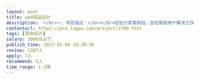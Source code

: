 ```yaml
---                
layout: post       
title: web网站设计           
description: '</br>一、项目描述：</br></br>经验分享类网站，旨在帮助用户解决工作和生活中遇到的一些具体的问题。</br>解决过某个问题的人来分享经验，遇到此问题的人查看经验，可打赏可付费。</br>帮助用户解决问题的同时，也帮助经验分享的人实现内容变现和品牌塑造。</br></br>二、主要功能点：</br></br>首页（文章推荐）、列表页（分类、搜索、标签）、内容页、用户中心、文章发布页、发布成功页</br></br>已有demo: http://qj.xxdafa.com</br></br>三、可参考产品：</br></br>百度经验： jingyan.baidu.com </br></br></br>四、人员要求：</br></br>1、有网页/ui 设计经验</br>2、有VI设计经验</br>3、最好在北京，可当面沟通</br>4、良好的沟通能力和契约精神。</br>'     
contenturl: https://pro.lagou.com/project/1789.html      
tags: [其他设计]            
salary: 3000元以下          
publish_time: 2017-02-04 10:30:36         
review: 1387人                   
apply: 7人                   
recommend: 5人                   
time_range: 1-2周              
---                 
```

